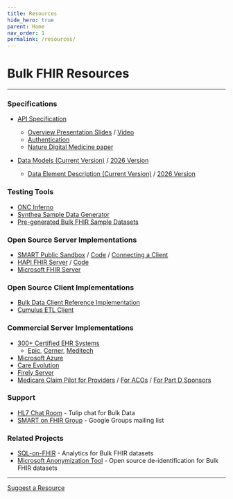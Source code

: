 ```yaml
---
title: Resources
hide_hero: true
parent: Home
nav_order: 1
permalink: /resources/
---
```

# Bulk FHIR Resources
---
### Specifications

- [API Specification](https://hl7.org/fhir/uv/bulkdata/export.html)
  - [Overview Presentation Slides](https://bit.ly/bulk-june-2024) / [Video](https://www.youtube.com/watch?v=rCfmc3dAgl4%22)
  - [Authentication](https://www.hl7.org/fhir/smart-app-launch/backend-services.html)
  - [Nature Digital Medicine paper](https://www.nature.com/articles/s41746-020-00358-4)

- [Data Models (Current Version)](https://hl7.org/fhir/us/core/STU4/profiles-and-extensions.html) / [2026 Version](https://hl7.org/fhir/us/core/STU6.1/)
  - [Data Element Description (Current Version)](https://www.healthit.gov/isp/sites/isp/files/2020-10/USCDI-Version-1-July-2020-Errata-Final_0.pdf) / [2026 Version](https://www.healthit.gov/isp/sites/isp/files/2022-10/USCDI-Version-3-October-2022-Errata-Final.pdf)

### Testing Tools
- [ONC Inferno](https://inferno.healthit.gov/)
- [Synthea Sample Data Generator](https://github.com/synthetichealth/synthea)
- [Pre-generated Bulk FHIR Sample Datasets](https://github.com/smart-on-fhir/sample-bulk-fhir-datasets)

### Open Source Server Implementations
- [SMART Public Sandbox](https://bulk-data.smarthealthit.org/) / [Code](https://github.com/smart-on-fhir/bulk-data-sandbox) / [Connecting a Client](sandboxes.md#smart)
- [HAPI FHIR Server](https://hapifhir.io/) / [Code](https://github.com/hapifhir/hapi-fhir)
- [Microsoft FHIR Server](https://github.com/microsoft/fhir-server)

### Open Source Client Implementations
- [Bulk Data Client Reference Implementation](https://github.com/smart-on-fhir/bulk-data-client)
- [Cumulus ETL Client](https://github.com/smart-on-fhir/cumulus-etl)

### Commercial Server Implementations
- [300+ Certified EHR Systems](https://chpl.healthit.gov/#/api-documentation)
  - [Epic](https://fhir.epic.com/Documentation?docId=fhir_bulk_data), [Cerner](https://docs.oracle.com/en/industries/health/millennium-platform-apis/mfbda/bulk_data_access.html), [Meditech](https://fhir.meditech.com/explorer/api/uscore.R4._/2)
- [Microsoft Azure](https://azure.microsoft.com/en-us/services/healthcare-apis/)
- [Care Evolution](https://fhir.docs.careevolution.com/interface/r4/operations/)
- [Firely Server](https://fire.ly/products/firely-server/)
- [Medicare Claim Pilot for Providers](https://dpc.cms.gov/) / [For ACOs](https://bcda.cms.gov/) / [For Part D Sponsors](https://ab2d.cms.gov/)

### Support
- [HL7 Chat Room](https://chat.fhir.org/#narrow/channel/179250-bulk-data) - Tulip chat for Bulk Data
- [SMART on FHIR Group](https://groups.google.com/g/smart-on-fhir?pli=1) - Google Groups mailing list

### Related Projects
- [SQL-on-FHIR](https://sql-on-fhir.org/) - Analytics for Bulk FHIR datasets
- [Microsoft Anonymization Tool](https://github.com/microsoft/Tools-for-Health-Data-Anonymization) - Open source de-identification for Bulk FHIR datasets


<hr class="mt-6 mb-6">
<a class="button is-info" href="https://github.com/smart-on-fhir/good-neighbor/blob/main/docs/resources.md" target="_blank">Suggest a Resource</a>